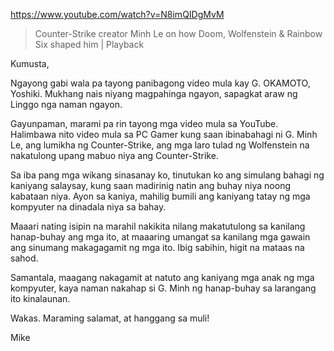 https://www.youtube.com/watch?v=N8imQIDgMvM

> Counter-Strike creator Minh Le on how Doom, Wolfenstein & Rainbow Six shaped him | Playback 

Kumusta,

Ngayong gabi wala pa tayong panibagong video mula kay G. OKAMOTO, Yoshiki. Mukhang nais niyang magpahinga ngayon, sapagkat araw ng Linggo nga naman ngayon.

Gayunpaman, marami pa rin tayong mga video mula sa YouTube. Halimbawa nito video mula sa PC Gamer kung saan ibinabahagi ni G. Minh Le, ang lumikha ng Counter-Strike, ang mga laro tulad ng Wolfenstein na nakatulong upang mabuo niya ang Counter-Strike.

Sa iba pang mga wikang sinasanay ko, tinutukan ko ang simulang bahagi ng kaniyang salaysay, kung saan madirinig natin ang buhay niya noong kabataan niya. Ayon sa kaniya, mahilig bumili ang kaniyang tatay ng mga kompyuter na dinadala niya sa bahay.

Maaari nating isipin na marahil nakikita nilang makatutulong sa kanilang hanap-buhay ang mga ito, at maaaring umangat sa kanilang mga gawain ang sinumang makagagamit ng mga ito. Ibig sabihin, higit na mataas na sahod.

Samantala, maagang nakagamit at natuto ang kaniyang mga anak ng mga kompyuter, kaya naman nakahap si G. Minh ng hanap-buhay sa larangang ito kinalaunan.

Wakas. Maraming salamat, at hanggang sa muli!

Mike 
